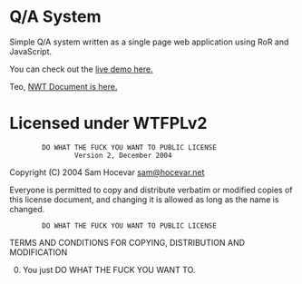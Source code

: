 Q/A System
==

Simple Q/A system written as a single page web application using RoR and JavaScript.

You can check out the [live demo here.](http://hajdarevic.net:3000/)

Teo, [NWT Document is here.](https://github.com/adnanh/qa/wiki/NWT-document)

Licensed under WTFPLv2
==

            DO WHAT THE FUCK YOU WANT TO PUBLIC LICENSE
                    Version 2, December 2004

 Copyright (C) 2004 Sam Hocevar <sam@hocevar.net>

 Everyone is permitted to copy and distribute verbatim or modified
 copies of this license document, and changing it is allowed as long
 as the name is changed.

            DO WHAT THE FUCK YOU WANT TO PUBLIC LICENSE
   TERMS AND CONDITIONS FOR COPYING, DISTRIBUTION AND MODIFICATION

  0. You just DO WHAT THE FUCK YOU WANT TO.
